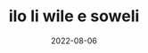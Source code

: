 ---
title: ilo li wile e soweli
description: ilo li kute e mu suwi la ona li wile tawa mu · taso ni li wile e alasa
  pi nasin pona · sina o pana e nasin pona tawa ilo
authors:
- jan Ke Tami
date: 2022-08-06
tags:
- ilo li kama ken sona sama jan
- kala li moli
- pakala ilo li kama li sama moli
- moku li lon
license: null
sources:
- https://github.com/raacz/utala/blob/main/lipu-lili/ilo-li-wile-e-soweli.md
- http://utala.pona.la/lipu-lili/ilo-li-wile-e-soweli.html
- https://github.com/raacz/utala/blob/main/lipu-lili/ilo-li-wile-e-soweli.pdf
---